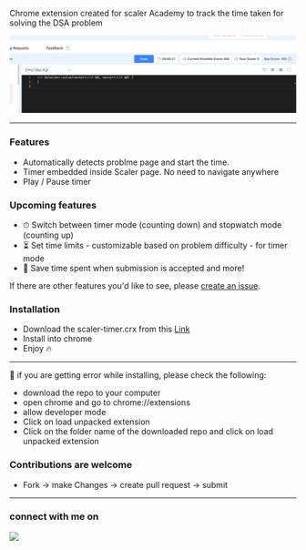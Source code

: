 Chrome extension created for scaler Academy to track the time taken for solving the DSA problem

![ScreenShot](https://raw.githubusercontent.com/alaspuresujay/scaler-timer/master/img/ss-1.png)

---

### Features

- Automatically detects problme page and start the time.
- Timer embedded inside Scaler page. No need to navigate anywhere
- Play / Pause timer

### Upcoming features

- ⏱ Switch between timer mode (counting down) and stopwatch mode (counting up)
- ⏳ Set time limits - customizable based on problem difficulty - for timer mode
- 💾 Save time spent when submission is accepted
  and more!

If there are other features you'd like to see, please [create an issue](https://github.com/alaspuresujay/scaler-timer/issues/new).

### Installation

- Download the scaler-timer.crx from this [Link](https://github.com/alaspuresujay/scaler-timer/releases/tag/V1.0.0)
- Install into chrome
- Enjoy :fire:

---

:construction: if you are getting error while installing, please check the following:

- download the repo to your computer
- open chrome and go to chrome://extensions
- allow developer mode
- Click on load unpacked extension
- Click on the folder name of the downloaded repo and click on load unpacked extension

### Contributions are welcome

- Fork -> make Changes -> create pull request -> submit

---

### connect with me on

  <a href="https://in.linkedin.com/in/alaspuresujay" alt="LinkedIn/alaspuresujay">
    <img src="https://img.shields.io/badge/LinkedIn-%20-blue?style=flat&logo=Linkedin&logoColor=white" />
  </a>
